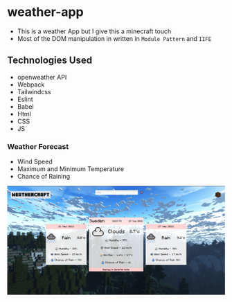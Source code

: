 # weather-app
- This is a weather App but I give this a minecraft touch
- Most of the DOM manipulation in written in `Module Pattern` and `IIFE`

## Technologies Used
- openweather API
- Webpack 
- Tailwindcss
- Eslint
- Babel
- Html
- CSS
- JS

### Weather Forecast
- Wind Speed
- Maximum and Minimum Temperature
- Chance of Raining


![weathercraft](https://github.com/Tribhuwan-Joshi/weather-app/blob/main/src/Images/preview.png)
